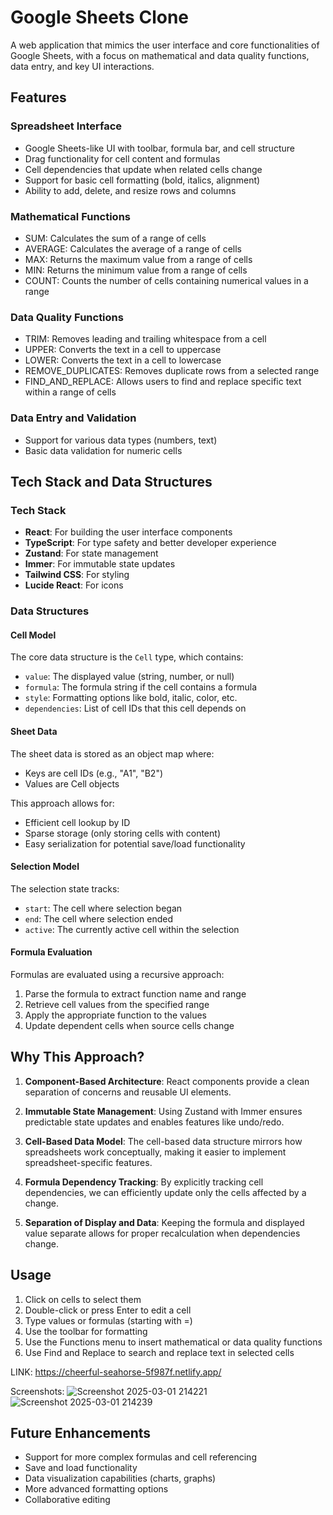 # Google Sheets Clone

A web application that mimics the user interface and core functionalities of Google Sheets, with a focus on mathematical and data quality functions, data entry, and key UI interactions.

## Features

### Spreadsheet Interface
- Google Sheets-like UI with toolbar, formula bar, and cell structure
- Drag functionality for cell content and formulas
- Cell dependencies that update when related cells change
- Support for basic cell formatting (bold, italics, alignment)
- Ability to add, delete, and resize rows and columns

### Mathematical Functions
- SUM: Calculates the sum of a range of cells
- AVERAGE: Calculates the average of a range of cells
- MAX: Returns the maximum value from a range of cells
- MIN: Returns the minimum value from a range of cells
- COUNT: Counts the number of cells containing numerical values in a range

### Data Quality Functions
- TRIM: Removes leading and trailing whitespace from a cell
- UPPER: Converts the text in a cell to uppercase
- LOWER: Converts the text in a cell to lowercase
- REMOVE_DUPLICATES: Removes duplicate rows from a selected range
- FIND_AND_REPLACE: Allows users to find and replace specific text within a range of cells

### Data Entry and Validation
- Support for various data types (numbers, text)
- Basic data validation for numeric cells

## Tech Stack and Data Structures

### Tech Stack
- **React**: For building the user interface components
- **TypeScript**: For type safety and better developer experience
- **Zustand**: For state management
- **Immer**: For immutable state updates
- **Tailwind CSS**: For styling
- **Lucide React**: For icons

### Data Structures

#### Cell Model
The core data structure is the `Cell` type, which contains:
- `value`: The displayed value (string, number, or null)
- `formula`: The formula string if the cell contains a formula
- `style`: Formatting options like bold, italic, color, etc.
- `dependencies`: List of cell IDs that this cell depends on

#### Sheet Data
The sheet data is stored as an object map where:
- Keys are cell IDs (e.g., "A1", "B2")
- Values are Cell objects

This approach allows for:
- Efficient cell lookup by ID
- Sparse storage (only storing cells with content)
- Easy serialization for potential save/load functionality

#### Selection Model
The selection state tracks:
- `start`: The cell where selection began
- `end`: The cell where selection ended
- `active`: The currently active cell within the selection

#### Formula Evaluation
Formulas are evaluated using a recursive approach:
1. Parse the formula to extract function name and range
2. Retrieve cell values from the specified range
3. Apply the appropriate function to the values
4. Update dependent cells when source cells change

## Why This Approach?

1. **Component-Based Architecture**: React components provide a clean separation of concerns and reusable UI elements.

2. **Immutable State Management**: Using Zustand with Immer ensures predictable state updates and enables features like undo/redo.

3. **Cell-Based Data Model**: The cell-based data structure mirrors how spreadsheets work conceptually, making it easier to implement spreadsheet-specific features.

4. **Formula Dependency Tracking**: By explicitly tracking cell dependencies, we can efficiently update only the cells affected by a change.

5. **Separation of Display and Data**: Keeping the formula and displayed value separate allows for proper recalculation when dependencies change.

## Usage

1. Click on cells to select them
2. Double-click or press Enter to edit a cell
3. Type values or formulas (starting with =)
4. Use the toolbar for formatting
5. Use the Functions menu to insert mathematical or data quality functions
6. Use Find and Replace to search and replace text in selected cells

LINK: https://cheerful-seahorse-5f987f.netlify.app/

Screenshots:
![Screenshot 2025-03-01 214221](https://github.com/user-attachments/assets/9e520122-bc3c-4810-bb19-7fe3983acb8b)
![Screenshot 2025-03-01 214239](https://github.com/user-attachments/assets/a256e579-6d25-4027-8e29-77a529abd378)



## Future Enhancements

- Support for more complex formulas and cell referencing
- Save and load functionality
- Data visualization capabilities (charts, graphs)
- More advanced formatting options
- Collaborative editing
